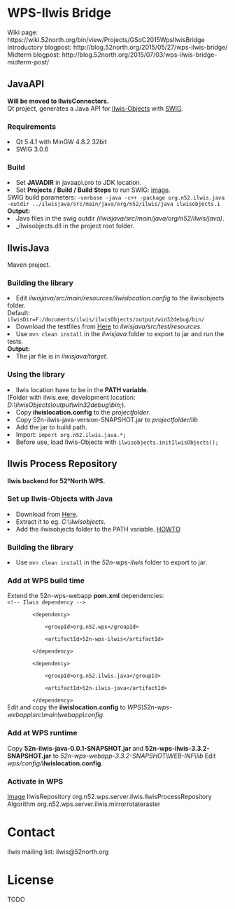 <h1>WPS-Ilwis Bridge</h1>
Wiki page: https://wiki.52north.org/bin/view/Projects/GSoC2015WpsIlwisBridge <br>
Introductory blogpost: http://blog.52north.org/2015/05/27/wps-ilwis-bridge/ <br>
Midterm blogpost: http://blog.52north.org/2015/07/03/wps-ilwis-bridge-midterm-post/ <br>

<h2>JavaAPI</h2>
<b>Will be moved to IlwisConnectors.</b><br>
Qt project, generates a Java API for <a href="https://github.com/52North/IlwisCore">Ilwis-Objects</a> with <a href="http://www.swig.org/">SWIG</a>.
<h3>Requirements</h3>
<li>Qt 5.4.1 with MinGW 4.8.2 32bit</li>
<li>SWIG 3.0.6</li>
<h3>Build</h3>
<li>Set <b>JAVADIR</b> in javaapi.pro to JDK location.
<li>Set <b>Projects / Build / Build Steps</b> to run SWIG:
<a href="https://drive.google.com/open?id=0B0bWmJJYoWIpNXo2TGhMZWdzcDQ">image</a>.</li>
SWIG build parameters: <code>-verbose -java -c++ -package org.n52.ilwis.java -outdir ../ilwisjava/src/main/java/org/n52/ilwis/java ilwisobjects.i</code><br>
<b>Output:</b>
<li>Java files in the swig outdir <i>(ilwisjava/src/main/java/org/n52/ilwis/java)</i>.
<li>_ilwisobjects.dll in the project root folder.

<h2>IlwisJava</h2>
Maven project.
<h3>Building the library</h3>
<li>Edit <i>ilwisjava/src/main/resources/ilwislocation.config</i> to the ilwisobjects folder.</li>
Default: <code>ilwisDir=F:/documents/ilwis/ilwisObjects/output/win32debug/bin/</code>
<li>Download the testfiles from <a href="https://docs.google.com/uc?id=0B0bWmJJYoWIpR2VuWmRYdUlFSkk&export=download">Here</a> to <i>ilwisjava/src/test/resources</i>.
<li>Use <code>mvn clean install</code> in the <i>ilwisjava</i> folder to export to jar and run the tests.<br></li>
<b>Output:</b>
<li>The jar file is in <i>ilwisjava/target</i>.</li>
<h3>Using the library</h3>
<li>Ilwis location have to be in the <b>PATH variable</b>.<br>(Folder with ilwis.exe, development location: <i>D:\ilwisObjects\output\win32debug\bin;</i>).<br></li>
<li>Copy <b>ilwislocation.config</b> to the <i>projectfolder</i>.
<li>Copy 52n-ilwis-java-version-SNAPSHOT.jar to <i>projectfolder/lib</i></li>
<li>Add the jar to build path.</li>
<li>Import: <code>import org.n52.ilwis.java.*;</code></li>
<li>Before use, load Ilwis-Objects with <code>ilwisobjects.initIlwisObjects();</code><br>

<h2>Ilwis Process Repository</h2>
<b>Ilwis backend for 52°North WPS.</b>
<h3>Set up Ilwis-Objects with Java</h3>
<li>Download from <a href="https://drive.google.com/open?id=0B0bWmJJYoWIpT0x2akVtckRfdHc">Here</a>.</li>
<li>Extract it to eg. <i>C:\ilwisobjects</i>.</li>
<li>Add the ilwisobjects folder to the PATH variable. <a href="http://www.computerhope.com/issues/ch000549.htm">HOWTO</a></li>
<h3>Building the library</h3>
<li>Use <code>mvn clean install</code> in the <i>52n-wps-ilwis</i> folder to export to jar.<br></li>
<h3>Add at WPS build time</h3>
Extend the 52n-wps-webapp <b>pom.xml</b> dependencies:<br>
<code>&lt;!-- Ilwis dependency --><br>
		&lt;dependency><br>
			&lt;groupId>org.n52.wps&lt;/groupId><br>
			&lt;artifactId>52n-wps-ilwis&lt;/artifactId><br>
		&lt;/dependency><br>
		&lt;dependency><br>
			&lt;groupId>org.n52.ilwis.java&lt;/groupId><br>
			&lt;artifactId>52n-ilwis-java&lt;/artifactId><br>
		&lt;/dependency></code><br>
Edit and copy the <b>ilwislocation.config</b> to <i>WPS\52n-wps-webapp\src\main\webapp\config</i>.
<h3>Add at WPS runtime</h3>
Copy <b>52n-ilwis-java-0.0.1-SNAPSHOT.jar</b> and <b>52n-wps-ilwis-3.3.2-SNAPSHOT.jar</b> to <i>52n-wps-webapp-3.3.2-SNAPSHOT\WEB-INF\lib</i>
Edit <i>wps/config/</i><b>ilwislocation.config</b>.
<h3>Activate in WPS</h3>
<a href="https://drive.google.com/open?id=0B0bWmJJYoWIpckVoMHNWR3dSUjA">Image</a>
IlwisRepository
org.n52.wps.server.ilwis.IlwisProcessRepository
Algorithm	org.n52.wps.server.ilwis.mirrorrotateraster

<h1>Contact</h1>
Ilwis mailing list: ilwis@52north.org

<h1>License</h1>
TODO

